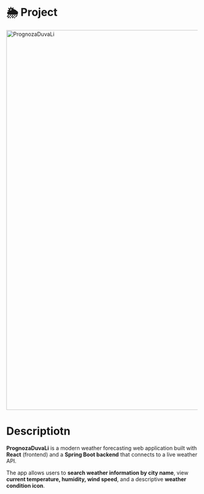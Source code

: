 #  🌦️ Project
<img width="1320" height="1000" alt="PrognozaDuvaLi" src="https://github.com/user-attachments/assets/b0375440-ef4a-4419-8241-cc259622347c" />

# Descriptiotn

**PrognozaDuvaLi** is a modern weather forecasting web application built with **React** (frontend) and a **Spring Boot backend** that connects to a live weather API. 

The app allows users to **search weather information by city name**, view **current temperature, humidity, wind speed**, and a descriptive **weather condition icon**.
